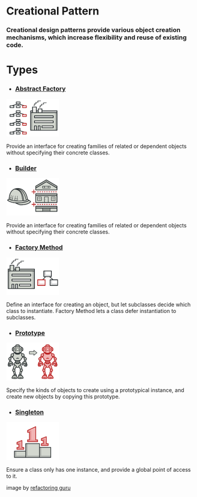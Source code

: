 # Creational Pattern
### Creational design patterns provide various object creation mechanisms, which increase flexibility and reuse of existing code.

# Types

- ### [Abstract Factory](../../../tree/main/Creational/Abstract_Factory)

![Visual Diagram Abstract Factory Pattern](img/abstract-factory-mini.png)

Provide an interface for creating families of related or dependent objects without
specifying their concrete classes.

- ### [Builder](../../../tree/main/Creational/Builder)

![Visual Diagram Builder Pattern](img/builder-mini.png)

Provide an interface for creating families of related or dependent objects without
specifying their concrete classes.

- ### [Factory Method](../../../tree/main/Creational/Factory)

![Visual Diagram Factory Method Pattern](img/factory-method-mini.png)

Define an interface for creating an object, but let subclasses decide which class to
instantiate. Factory Method lets a class defer instantiation to subclasses.

- ### [Prototype](../../../tree/main/Creational/Prototype)

![Visual Diagram Prototype Pattern](img/prototype-mini.png)

Specify the kinds of objects to create using a prototypical instance, and create new
objects by copying this prototype.

- ### [Singleton](../../../tree/main/Creational/Singleton)

![Visual Diagram Singleton Pattern](img/singleton-mini.png)

Ensure a class only has one instance, and provide a global point of access to it.


image by [refactoring guru](https://refactoring.guru)

  
  
